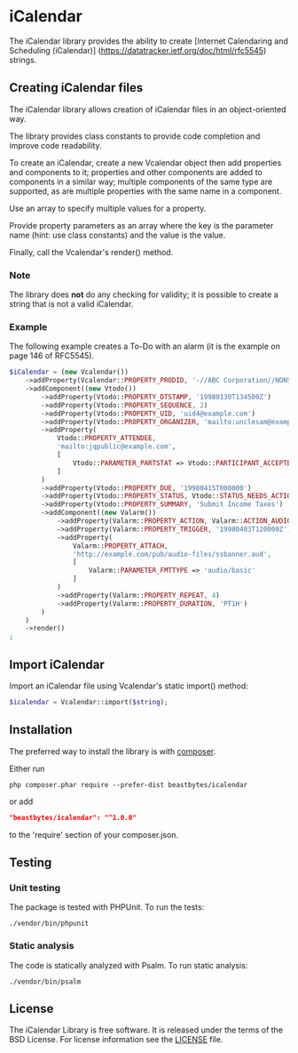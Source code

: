 # iCalendar
The iCalendar library provides the ability to create [Internet Calendaring and Scheduling (iCalendar)]
(https://datatracker.ietf.org/doc/html/rfc5545) strings.

## Creating iCalendar files
The iCalendar library allows creation of iCalendar files in an object-oriented way.

The library provides class constants to provide code completion and improve code readability.

To create an iCalendar, create a new Vcalendar object then add properties and components to it; 
properties and other components are added to components in a similar way; multiple components of the same type are 
supported, as are multiple properties with the same name in a component.

Use an array to specify multiple values for a property.

Provide property parameters as an array where the key is the parameter name (hint: use class constants) and the value 
is the value.  

Finally, call the Vcalendar's render() method.

### Note
The library does **not** do any checking for validity; it is possible to create a string that is not a valid iCalendar. 

### Example
The following example creates a To-Do with an alarm (it is the example on page 146 of RFC5545).

```php
$iCalendar = (new Vcalendar())
    ->addProperty(Vcalendar::PROPERTY_PRODID, '-//ABC Corporation//NONSGML My Product//EN')
    ->addComponent((new Vtodo())
        ->addProperty(Vtodo::PROPERTY_DTSTAMP, '19980130T134500Z')
        ->addProperty(Vtodo::PROPERTY_SEQUENCE, 2)
        ->addProperty(Vtodo::PROPERTY_UID, 'uid4@example.com')
        ->addProperty(Vtodo::PROPERTY_ORGANIZER, 'mailto:unclesam@example.com')
        ->addProperty(
            Vtodo::PROPERTY_ATTENDEE,
            'mailto:jqpublic@example.com',
            [
                Vtodo::PARAMETER_PARTSTAT => Vtodo::PARTICIPANT_ACCEPTED
            ]
        )
        ->addProperty(Vtodo::PROPERTY_DUE, '19980415T000000')
        ->addProperty(Vtodo::PROPERTY_STATUS, Vtodo::STATUS_NEEDS_ACTION)
        ->addProperty(Vtodo::PROPERTY_SUMMARY, 'Submit Income Taxes')
        ->addComponent((new Valarm())
            ->addProperty(Valarm::PROPERTY_ACTION, Valarm::ACTION_AUDIO)
            ->addProperty(Valarm::PROPERTY_TRIGGER, '19980403T120000Z')
            ->addProperty(
                Valarm::PROPERTY_ATTACH,
                'http://example.com/pub/audio-files/ssbanner.aud',
                [
                    Valarm::PARAMETER_FMTTYPE => 'audio/basic'
                ]
            )
            ->addProperty(Valarm::PROPERTY_REPEAT, 4)
            ->addProperty(Valarm::PROPERTY_DURATION, 'PT1H')
        )
    )
    ->render()
;
```

## Import iCalendar
Import an iCalendar file using Vcalendar's static import() method:

```php
$icalendar = Vcalendar::import($string);
```

## Installation
The preferred way to install the library is with [composer](http://getcomposer.org/download/).

Either run

```
php composer.phar require --prefer-dist beastbytes/icalendar
```

or add

```json
"beastbytes/icalendar": "^1.0.0"
```

to the 'require' section of your composer.json.

## Testing
### Unit testing
The package is tested with PHPUnit. To run the tests:

```
./vendor/bin/phpunit
```

### Static analysis
The code is statically analyzed with Psalm. To run static analysis:

```
./vendor/bin/psalm
```

## License
The iCalendar Library is free software. It is released under the terms of the BSD License. For license information see the [LICENSE](LICENSE.md) file.
